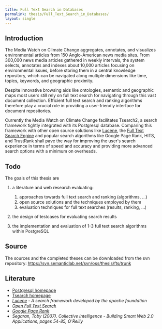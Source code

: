 ```yaml
---
title: Full Text Search in Databases
permalink: thesis/Full_Text_Search_in_Databases/
layout: single
---
```


Introduction
------------

The Media Watch on Climate Change aggregates, annotates, and visualizes
environmental articles from 150 Anglo-American news media sites. From
300,000 news media articles gathered in weekly intervals, the system
selects, annotates and indexes about 10,000 articles focusing on
environmental issues, before storing them in a central knowledge
repository, which can be navigated along multiple dimensions like time,
topics, keywords, and geographic proximity.

Despite innovative browsing aids like ontologies, semantic and
geographic maps most users still rely on full text search for navigating
through this vast document collection. Efficient full text search and
ranking algorithms therefore play a crucial role in providing a
user-friendly interface for document repositories.

Currently the Media Watch on Climate Change facilitates Tsearch2, a
search framework tightly integrated with its Postgresql database.
Comparing this framework with other open source solutions like
[Lucene](#Lucene "wikilink"), the [Full Text Search
Engine](#FTS "wikilink") and popular search algorithms like Google Page
Rank, HITS, and TrustRank shall pave the way for improving the user's
search experience in terms of speed and accuracy and providing more
advanced search options with a minimum on overheads.

Todo
----

The goals of this thesis are

1.  a literature and web research evaluating:
    1.  approaches towards full text search and ranking
        (algorithms, ...)
    2.  open source solutions and the techniques employed by them
    3.  evaluation techniques for full text searches (results,
        ranking, ...)

2.  the design of testcases for evaluating search results
3.  the implementation and evaluation of 1-3 full text search algorithms
    within PostgreSQL

Source
------

The sources and the completed theses can be downloaded from the svn
repository: <https://svn.semanticlab.net/svn/oss/thesis/fts/trunk>

Literature
----------

-   [Postgresql homepage](http://www.postgresql.org)
-   [Tsearch
    homepage](http://www.sai.msu.su/~megera/postgres/gist/tsearch/)
-   <cite id="Lucene">[Lucene](http://lucene.apache.org/) - A search
    framework developed by the apache foundation</cite>
-   <cite id="FTS">[Open Full Text
    Search](http://openfts.sourceforge.net/)</cite>
-   <cite id="PageRank">[Google Page
    Rank](http://en.wikipedia.org/thesis/PageRank)</cite>
-   <cite id="segaran2007">Segaran, Toby (2007). *Collective
    Intelligence - Building Smart Web 2.0 Applications*, pages 54-85,
    O'Reilly</cite>

